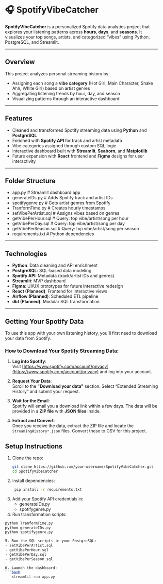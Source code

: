 # 🎧 SpotifyVibeCatcher

**SpotifyVibeCatcher** is a personalized Spotify data analytics project that explores your listening patterns across **hours**, **days**, and **seasons**. It visualizes your top songs, artists, and categorized “vibes” using Python, PostgreSQL, and Streamlit.

---

## Overview

This project analyzes personal streaming history by:
- Assigning each song a **vibe category** (Hot Girl, Main Character, Shake Ahh, White Girl) based on artist genres
- Aggregating listening trends by hour, day, and season
- Visualizing patterns through an interactive dashboard

---

## Features

- Cleaned and transformed Spotify streaming data using **Python** and **PostgreSQL**
- Enriched with **Spotify API** for track and artist metadata
- Vibe categories assigned through custom SQL logic
- Interactive dashboard built with **Streamlit**, **Seaborn**, and **Matplotlib**
- Future expansion with **React** frontend and **Figma** designs for user interactivity

---

## Folder Structure
- app.py # Streamlit dashboard app
- generateIDs.py # Adds Spotify track and artist IDs
- spotifygenre.py # Gets artist genres from Spotify
- TranformTime.py # Creates hourly timestamps
- setVibePerArtist.sql # Assigns vibes based on genres
- getVibePerHour.sql # Query: top vibe/artist/song per hour
- getVibePerDay.sql # Query: top vibe/artist/song per day
- getVibePerSeason.sql # Query: top vibe/artist/song per season
- requirements.txt # Python dependencies



---

## Technologies

- **Python**: Data cleaning and API enrichment
- **PostgreSQL**: SQL-based data modeling
- **Spotify API**: Metadata (track/artist IDs and genres)
- **Streamlit**: MVP dashboard
- **Figma**: UI/UX prototypes for future interactive redesign
- **React (Planned)**: Frontend for interactive views
- **Airflow (Planned)**: Scheduled ETL pipeline
- **dbt (Planned)**: Modular SQL transformation

---
## Getting Your Spotify Data

To use this app with your own listening history, you'll first need to download your data from Spotify.

### How to Download Your Spotify Streaming Data:

1. **Log into Spotify**:  
   Visit [https://www.spotify.com/account/privacy](https://www.spotify.com/account/privacy) and log into your account.

2. **Request Your Data**:  
   Scroll to the **"Download your data"** section. Select “Extended Streaming History” and submit your request.

3. **Wait for the Email**:  
   Spotify will email you a download link within a few days. The data will be provided in a **ZIP file** with **JSON files** inside.

4. **Extract and Convert**:  
   Once you receive the data, extract the ZIP file and locate the `StreamingHistory*.json` files. Convert these to CSV for this project.


## Setup Instructions

1. Clone the repo:
   ```bash
   git clone https://github.com/your-username/SpotifyVibeCatcher.git
   cd SpotifyVibeCatcher
2. Install dependencies:
   ```bash
    pip install -r requirements.txt

3. Add your Spotify API credentials in:
    - generateIDs.py
    - spotifygenre.py
4. Run transformation scripts:
   
```bash
python TranformTime.py
python generateIDs.py
python spotifygenre.py

5. Run the SQL scripts in your PostgreSQL:
- setVibePerArtist.sql
- getVibePerHour.sql
- getVibePerDay.sql
- getVibePerSeason.sql

6. Launch the dashboard:
```bash
   streamlit run app.py


